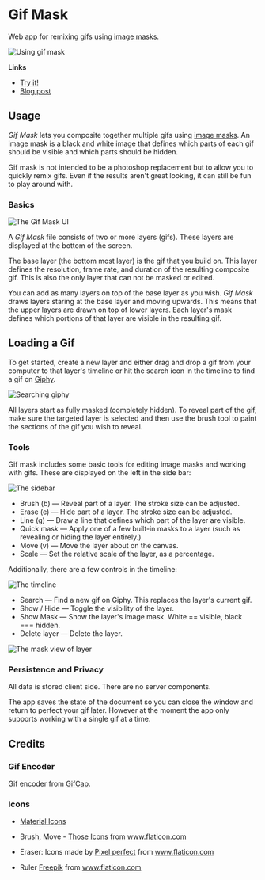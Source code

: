 # Gif Mask

Web app for remixing gifs using [image masks](https://en.wikipedia.org/wiki/Mask_(computing)#Image_masks).

![Using gif mask](documentation/example.gif)

**Links**

- [Try it!][site]
- [Blog post][post]

## Usage

*Gif Mask* lets you composite together multiple gifs using [image masks](https://en.wikipedia.org/wiki/Mask_(computing)#Image_masks). An image mask is a black and white image that defines which parts of each gif should be visible and which parts should be hidden.

Gif mask is not intended to be a photoshop replacement but to allow you to quickly remix gifs. Even if the results aren't great looking, it can still be fun to play around with.

### Basics

![The Gif Mask UI](documentation/overview.png)

A *Gif Mask* file consists of two or more layers (gifs). These layers are displayed at the bottom of the screen. 

The base layer (the bottom most layer) is the gif that you build on. This layer defines the resolution, frame rate, and duration of the resulting composite gif. This is also the only layer that can not be masked or edited.

You can add as many layers on top of the base layer as you wish. *Gif Mask* draws layers staring at the base layer and moving upwards. This means that the upper layers are drawn on top of lower layers. Each layer's mask defines which portions of that layer are visible in the resulting gif.

## Loading a Gif

To get started, create a new layer and either drag and drop a gif from your computer to that layer's timeline or hit the search icon in the timeline to find a gif on [Giphy](https://giphy.com). 

![Searching giphy](documentation/search.png)

All layers start as fully masked (completely hidden). To reveal part of the gif, make sure the targeted layer is selected and then use the brush tool to paint the sections of the gif you wish to reveal.

### Tools

Gif mask includes some basic tools for editing image masks and working with gifs. These are displayed on the left in the side bar:

![The sidebar](documentation/tools.png)

- Brush (b) — Reveal part of a layer. The stroke size can be adjusted.
- Erase (e) — Hide part of a layer. The stroke size can be adjusted.
- Line (g) — Draw a line that defines which part of the layer are visible.
- Quick mask — Apply one of a few built-in masks to a layer (such as revealing or hiding the layer entirely.)
- Move (v) — Move the layer about on the canvas. 
- Scale — Set the relative scale of the layer, as a percentage.

Additionally, there are a few controls in the timeline:

![The timeline](documentation/timeline.png)

- Search — Find a new gif on Giphy. This replaces the layer's current gif.
- Show / Hide — Toggle the visibility of the layer.
- Show Mask — Show the layer's image mask. White == visible, black === hidden.
- Delete layer — Delete the layer.

![The mask view of layer](documentation/mask.png)

### Persistence and Privacy

All data is stored client side. There are no server components.

The app saves the state of the document so you can close the window and return to perfect your gif later. However at the moment the app only supports working with a single gif at a time.


## Credits

### Gif Encoder
Gif encoder from [GifCap](https://github.com/joaomoreno/gifcap).

### Icons 

- [Material Icons](https://material.io/resources/icons/?style=baseline)

- Brush, Move -  <a href="https://www.flaticon.com/free-icon/paint-brush_483917" title="Those Icons">Those Icons</a> from <a href="https://www.flaticon.com/" title="Flaticon">www.flaticon.com</a>

- Eraser: Icons made by <a href="https://icon54.com/" title="Pixel perfect">Pixel perfect</a> from <a href="https://www.flaticon.com/" title="Flaticon">www.flaticon.com</a>

- Ruler <a href="https://www.flaticon.com/authors/freepik" title="Freepik">Freepik</a> from <a href="https://www.flaticon.com/" title="Flaticon"> www.flaticon.com</a>


[site]: https://mattbierner.github.io/gif-mask/
[post]: https://blog.mattbierner.com/gif-mask
